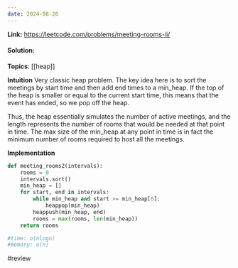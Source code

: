 ```yaml
---
date: 2024-08-26
---
```

**Link:** https://leetcode.com/problems/meeting-rooms-ii/
#### Solution:

**Topics**: [[heap]]

**Intuition**
Very classic heap problem. The key idea here is to sort the meetings by start time and then add end times to a min_heap. If the top of the heap is smaller or equal to the current start time, this means that the event has ended, so we pop off the heap. 

Thus, the heap essentially simulates the number of active meetings, and the length represents the number of rooms that would be needed at that point in time. The max size of the min_heap at any point in time is in fact the minimum number of rooms required to host all the meetings. 

**Implementation**
```python
def meeting_rooms2(intervals):
	rooms = 0
	intervals.sort()
	min_heap = []
	for start, end in intervals:
		while min_heap and start >= min_heap[0]:
			heappop(min_heap)
		heappush(min_heap, end)
		rooms = max(rooms, len(min_heap))
	return rooms

#time: o(nlogn)
#memory: o(n)
```

#review 


